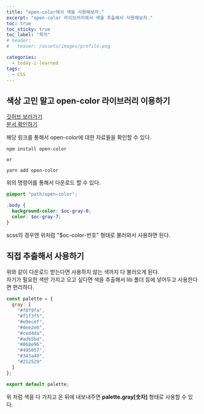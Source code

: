 ```yaml
---
title: "open-color에서 색을 사용해보자."
excerpt: "open-color 라이브러리에서 색을 추출해서 사용해보자."
toc: true
toc_sticky: true
toc_label: "목차"
# header:
#   teaser: /assets/images/profile.png

categories:
  - today-i-learned
tags:
  - CSS
---
```


## 색상 고민 말고 open-color 라이브러리 이용하기

[깃허브 보러가기](https://github.com/yeun/open-color)  
[문서 확인하기](https://yeun.github.io/open-color/)

해당 링크를 통해서 open-color에 대한 자료들을 확인할 수 있다.

```
npm install open-color

or

yarn add open-color
```

위의 명령어를 통해서 다운로드 할 수 있다.

```scss
@import "path/open-color";

.body {
  background-color: $oc-gray-0;
  color: $oc-gray-7;
}
```

scss의 경우엔 위처럼 "\$oc-color-번호" 형태로 불러와서 사용하면 된다.

## 직접 추출해서 사용하기

위와 같이 다운로드 받는다면 사용하지 않는 색까지 다 불러오게 된다.  
자기가 필요한 색만 가지고 오고 싶다면 색을 추출해서 lib 폴더 등에 넣어두고 사용한다면 편리하다.

```js
const palette = {
  gray: [
    "#f8f9fa",
    "#f1f3f5",
    "#e9ecef",
    "#dee2e6",
    "#ced4da",
    "#adb5bd",
    "#868e96",
    "#495057",
    "#343a40",
    "#212529"
  ]
};

export default palette;
```

위 처럼 색을 다 가지고 온 뒤에 내보내주면 **palette.gray[숫자]** 형태로 사용할 수 있다.
